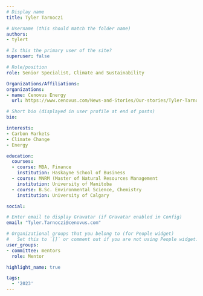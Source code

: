 ```yaml
---
# Display name
title: Tyler Tarnoczi

# Username (this should match the folder name)
authors:
- tylert

# Is this the primary user of the site?
superuser: false

# Role/position
role: Senior Specialist, Climate and Sustainability

Organizations/Affiliations:
organizations:
- name: Cenovus Energy
  url: https://www.cenovus.com/News-and-Stories/Our-stories/Tyler-Tarnoczi-Finding-opportunities-to-reduce-carbon-emissions

# Short bio (displayed in user profile at end of posts)
bio: 

interests:
- Carbon Markets
- Climate Change
- Energy

education:
  courses:
  - course: MBA, Finance
    institution: Haskayne School of Business
  - course: MNRM (Master of Natural Resources Management
    institution: University of Manitoba
  - course: B.Sc. Environmental Science, Chemistry
    institution: University of Calgary

social:

# Enter email to display Gravatar (if Gravatar enabled in Config)
email: "Tyler.Tarnoczi@cenovus.com"

# Organizational groups that you belong to (for People widget)
#   Set this to `[]` or comment out if you are not using People widget.
user_groups:
- committee: mentors
  role: Mentor

highlight_name: true

tags:
  - '2023'
---
```

